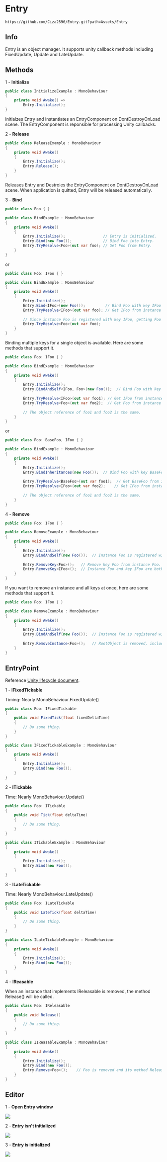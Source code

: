 # Entry
```
https://github.com/Ciza2596/Entry.git?path=Assets/Entry
```

## Info
Entry is an object manager. It supports unity callback methods including FixedUpdate, Update and  LateUpdate.


## Methods

1 - **Initialize**

```csharp
public class InitializeExample : MonoBehaviour
{
    private void Awake() =>
        Entry.Initialize();
}
```
Initialzes Entry and instantiates an EntryComponent on DontDestroyOnLoad scene. The EntryComponent is reponsible for processing Unity callbacks. 

2 - **Release**
```csharp
public class ReleaseExample : MonoBehaviour
{
    private void Awake() 
    {
        Entry.Initialize();
        Entry.Release();
    }
}
```
Releases Entry and Destroies the EntryComponent on DontDestroyOnLoad scene. When application is quitted, Entry will be released automatically.

3 - **Bind**
```csharp
public class Foo { }

public class BindExample : MonoBehaviour
{
    private void Awake()
    {
        Entry.Initialize();                 // Entry is initialized.
        Entry.Bind(new Foo());              // Bind Foo into Entry.
        Entry.TryResolve<Foo>(out var foo); // Get Foo from Entry.
    }
}
```
or

```csharp
public class Foo: IFoo { }

public class BindExample : MonoBehaviour
{
    private void Awake()
    {
        Entry.Initialize();            
        Entry.Bind<IFoo>(new Foo());         // Bind Foo with key IFoo into Entry.
        Entry.TryResolve<IFoo>(out var foo); // Get IFoo from instance Foo in Entry.
        
        // Since instance Foo is registered with key IFoo, getting Foo by using key Foo will not work.
        Entry.TryResolve<Foo>(out var foo);
    }
}
```
Binding multiple keys for a single object is available. Here are some methods that support it.
```csharp
public class Foo: IFoo { }

public class BindExample : MonoBehaviour
{
    private void Awake()
    {
        Entry.Initialize();            
        Entry.BindAndSelf<IFoo, Foo>(new Foo());  // Bind Foo with key IFoo and Foo into Entry.
        
        Entry.TryResolve<IFoo>(out var foo1); // Get IFoo from instance Foo in Entry.
        Entry.TryResolve<Foo>(out var foo2);  // Get Foo from instance Foo in Entry.
        
        // The object reference of foo1 and foo2 is the same.
    }
}
```
or
```csharp
public class Foo: BaseFoo, IFoo { }

public class BindExample : MonoBehaviour
{
    private void Awake()
    {
        Entry.Initialize();            
        Entry.BindInheritances(new Foo());  // Bind Foo with key BaseFoo and IFoo into Entry.
        
        Entry.TryResolve<BaseFoo>(out var foo1);  // Get BaseFoo from instance Foo in Entry.
        Entry.TryResolve<IFoo>(out var foo2);    // Get IFoo from instance Foo in Entry.
        
        // The object reference of foo1 and foo2 is the same.
    }
}
```
4 - **Remove**
```csharp
public class Foo: IFoo { }

public class RemoveExample : MonoBehaviour
{
    private void Awake()
    {
        Entry.Initialize();
        Entry.BindAndSelf(new Foo());  // Instance Foo is registered with two keys, Foo and IFoo.
        
        Entry.RemoveKey<Foo>();   // Remove key Foo from instance Foo. Instance Foo won't be removed from Entry, because it still has a key, IFoo.
        Entry.RemoveKey<IFoo>();  // Instance Foo and key IFoo are both removed.
    }
}
```
If you want to remove an instance and all keys at once, here are some methods that support it.
```csharp
public class Foo: IFoo { }

public class RemoveExample : MonoBehaviour
{
    private void Awake()
    {
        Entry.Initialize();
        Entry.BindAndSelf(new Foo());  // Instance Foo is registered with two keys, Foo and IFoo.
        
        Entry.RemoveInstance<Foo>();   // RootObject is removed, including Foo and IFoo registered key is removed.
    }
}
```


## EntryPoint

Reference [Unity lifecycle document](https://docs.unity.cn/530/Documentation/Manual/ExecutionOrder.html).

1 - **IFixedTickable**

Timing: Nearly MonoBehaviour.FixedUpdate()
```csharp
public class Foo: IFixedTickable
{
    public void FixedTick(float fixedDeltaTime)
    {
        // Do some thing.
    }
}

public class IFixedTickableExample : MonoBehaviour
{
    private void Awake()
    {
        Entry.Initialize();
        Entry.Bind(new Foo());
    }
}
```

2 - **ITickable**

Time: Nearly MonoBehaviour.Update()
```csharp
public class Foo: ITickable
{
    public void Tick(float deltaTime)
    {
        // Do some thing.
    }
}

public class ITickableExample : MonoBehaviour
{
    private void Awake()
    {
        Entry.Initialize();
        Entry.Bind(new Foo());
    }
}
```

3 - **ILateTickable**

Time: Nearly MonoBehaviour.LateUpdate()
```csharp
public class Foo: ILateTickable
{
    public void LateTick(float deltaTime)
    {
        // Do some thing.
    }
}

public class ILateTickableExample : MonoBehaviour
{
    private void Awake()
    {
        Entry.Initialize();
        Entry.Bind(new Foo());
    }
}
```

4 - **IReasable**

When an instance that implements IReleasable is removed, the method Release() will be called.
```csharp
public class Foo: IReleasable
{
    public void Release()
    {
        // Do some thing.
    }
}

public class IIReasableExample : MonoBehaviour
{
    private void Awake()
    {
        Entry.Initialize();
        Entry.Bind(new Foo());
        Entry.Remove<Foo>();    // Foo is removed and its method Release() is called.
    }
}
```


## Editor
1 - **Open Entry window**

<img src="Document/Image/EntryWindowPath.png?"/>

2 - **Entry isn't initialized**
          
<img src="Document/Image/EntryWindowIsntInitialized.png?"/>

3 - **Entry is initialized**

<img src="Document/Image/EntryWindowIsInitialized.png?"/>

